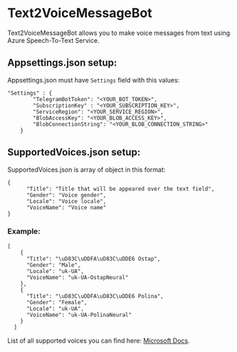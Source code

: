# Text2VoiceMessageBot
Text2VoiceMessageBot allows you to make voice messages from text using Azure Speech-To-Text Service.

## Appsettings.json setup:
Appsettings.json must have `Settings` field with this values:

```
"Settings" : {
        "TelegramBotToken": "<YOUR_BOT_TOKEN>",
        "SubscriptionKey" : "<YOUR_SUBSCRIPTION_KEY>",
        "ServiceRegion": "<YOUR_SERVICE_REGION>",
        "BlobAccessKey": "<YOUR_BLOB_ACCESS_KEY>",
        "BlobConnectionString": "<YOUR_BLOB_CONNECTION_STRING>"
    }
```

## SupportedVoices.json setup:
SupportedVoices.json is array of object in this format:

```
{
      "Title": "Title that will be appeared over the text field",
      "Gender": "Voice gender",
      "Locale": "Voice locale",
      "VoiceName": "Voice name"
}
```
### Example:
```
[
    {
      "Title": "\uD83C\uDDFA\uD83C\uDDE6 Ostap",
      "Gender": "Male",
      "Locale": "uk-UA",
      "VoiceName": "uk-UA-OstapNeural"
    },
    {
      "Title": "\uD83C\uDDFA\uD83C\uDDE6 Polina",
      "Gender": "Female",
      "Locale": "uk-UA",
      "VoiceName": "uk-UA-PolinaNeural"
    }
  ]
```

List of all supported voices you can find here: [Microsoft Docs](https://docs.microsoft.com/en-us/azure/cognitive-services/speech-service/language-support).
